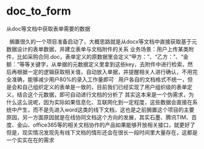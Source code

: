 # doc_to_form
从doc等文档中获取表单需要的数据

    搁置很久的一个项目准备启动了，大概思路就是从docx等文档中直接获取基于元数据设计的表单数据，并建立表单与文档附件的关系
    业务场景：用户上传某类附件，比如采购合同.doc，表单定义的原数据里会定义“甲方：”、“乙方：”、“金额：”等等关键字，从单据的元数据定义里拿到这些key，去附件中进行检索，然后再根据一定的逻辑获取相关值，自动放入单据，并提醒相关人进行确认，不用完全准确，能够减少用户80%的录入工作量即可
    用户各自的文档格式不统一，但是会和自己组织定义的表单是一致的，目前我们已经实现了用户组织级的表单定义，结合这个元数据，即可自动进行文档的分析了
   其实这本来是一个伪需求，为什么这么说呢，因为实际如果信息化、互联网化到一定程度，这些数据会直接在系统中产生，而不是先进入word这类的线下文档，这也是之前搁置这个项目的主要原因，另一方面原因就是在线协同文档这个方向的发展，其实石墨、腾讯TIM、百度、金山、office365等的相关文档协作的产品如果能够开放相关接口，就更好了
但是，现实情况发现先有线下文档的情形还会在很长一段时间里大量存在，这都是一个实实在在的需求
